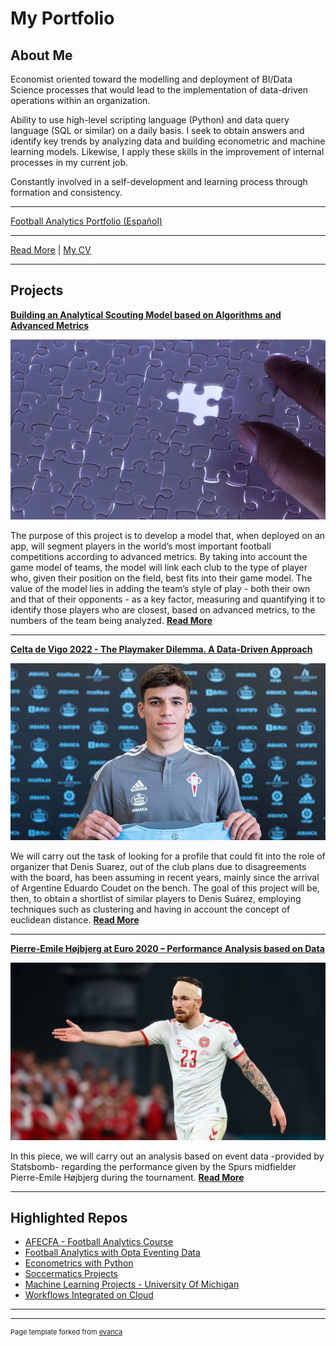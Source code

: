 # My Portfolio

## About Me

Economist oriented toward the modelling and deployment of BI/Data Science processes that would lead to the implementation of data-driven operations within an organization.

Ability to use high-level scripting language (Python) and data query language (SQL or similar) on a daily basis. I seek to obtain answers and identify key trends by analyzing data and building econometric and machine learning models. Likewise, I apply these skills in the improvement of internal processes in my current job. 

Constantly involved in a self-development and learning process through formation and consistency.

---

[Football Analytics Portfolio (Español)](/pdf/afr_esp.pdf)

---

[Read More](/about) | [My CV](/pdf/cv.pdf)

---

## Projects

[**Building an Analytical Scouting Model based on Algorithms and Advanced Metrics**](/projects/streamlit-scouting/project.md)

<img src="images/streamlit.jpg?raw=true"/>

The purpose of this project is to develop a model that, when deployed on an app, will segment players in the world’s most important football competitions according to advanced metrics. By taking into account the game model of teams, the model will link each club to the type of player who, given their position on the field, best fits into their game model. The value of the model lies in adding the team’s style of play - both their own and that of their opponents - as a key factor, measuring and quantifying it to identify those players who are closest, based on advanced metrics, to the numbers of the team being analyzed.
[**Read More**](/projects/streamlit-scouting/project.md)

---

[**Celta de Vigo 2022 - The Playmaker Dilemma. A Data-Driven Approach**](/projects/celta/project.md)

<img src="images/celta.jpg?raw=true"/>

We will carry out the task of looking for a profile that could fit into the role of organizer that Denis Suarez, out of the club plans due to disagreements with the board, has been assuming in recent years, mainly since the arrival of Argentine Eduardo Coudet on the bench. The goal of this project will be, then, to obtain a shortlist of similar players to Denis Suárez, employing techniques such as clustering and having in account the concept of euclidean distance.
[**Read More**](/projects/celta/project.md)

---

[**Pierre-Emile Højbjerg at Euro 2020 – Performance Analysis based on Data**](/projects/hojbjerg-soccermatics/project.md)

<img src="images/ph.jpg?raw=true"/>

In this piece, we will carry out an analysis based on event data -provided by Statsbomb- regarding the performance given by the Spurs midfielder Pierre-Emile Højbjerg during the tournament.
[**Read More**](/projects/hojbjerg-soccermatics/project.md)

---

## Highlighted Repos

- [AFECFA - Football Analytics Course](https://github.com/alexfrf/curso-afecfa)
- [Football Analytics with Opta Eventing Data](https://github.com/alexfrf/eventing-modeling)
- [Econometrics with Python](https://github.com/alexfrf/econometrics-with-python)
- [Soccermatics Projects](https://github.com/alexfrf/soccermatics)
- [Machine Learning Projects - University Of Michigan](https://github.com/alexfrf/machine-learning-michigan)
- [Workflows Integrated on Cloud](https://github.com/alexfrf/cloud-workflows)

---




---
<p style="font-size:11px">Page template forked from <a href="https://github.com/evanca/quick-portfolio">evanca</a></p>
<!-- Remove above link if you don't want to attibute -->
